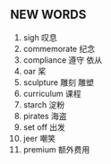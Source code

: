 ## NEW WORDS

1. sigh 叹息
2. commemorate 纪念
3. compliance 遵守 依从
4. oar 桨
5. sculpture 雕刻 雕塑
6. curriculum 课程
7. starch 淀粉
8. pirates 海盗
9. set off 出发
10. jeer 嘲笑
11. premium 额外费用
